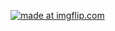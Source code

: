 <a href="https://imgflip.com/gif/2xnoyr"><img src="https://i.imgflip.com/2xnoyr.gif" title="made at imgflip.com"/></a>

